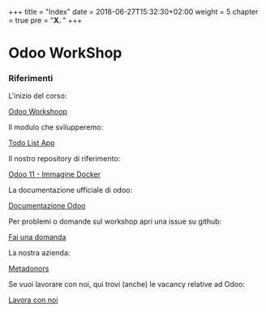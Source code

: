 +++
title = "Index"
date = 2018-06-27T15:32:30+02:00
weight = 5
chapter = true
pre = "<b>X. </b>"
+++

# Odoo WorkShop



### Riferimenti

L'inizio del corso:

[Odoo Workshoop](/odoo.workshop/basics/)

Il modulo che svilupperemo:

[Todo List App](https://github.com/metadonors/odoo.workshop.todo)

Il nostro repository di riferimento:

[Odoo 11 - Immagine Docker](https://github.com/metadonors/odoo.docker)

La documentazione ufficiale di odoo:

[Documentazione Odoo](https://www.odoo.com/documentation/11.0/index.html)

Per problemi o domande sul workshop apri una issue su github:

[Fai una domanda](https://github.com/metadonors/odoo.workshop/issues)

La nostra azienda:

[Metadonors](https://www.metadonors.it)

Se vuoi lavorare con noi, qui trovi (anche) le vacancy relative ad Odoo:

[Lavora con noi](https://metadonors.recruiterbox.com/)